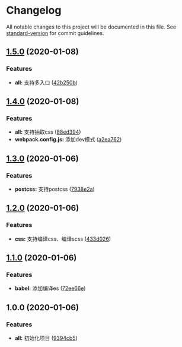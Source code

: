 # Changelog

All notable changes to this project will be documented in this file. See [standard-version](https://github.com/conventional-changelog/standard-version) for commit guidelines.

## [1.5.0](https://github.com/BryanAdamss/webpack4-template-use-webpack-chain/compare/v1.4.0...v1.5.0) (2020-01-08)


### Features

* **all:** 支持多入口 ([42b250b](https://github.com/BryanAdamss/webpack4-template-use-webpack-chain/commit/42b250b266b7380458f6ad2a41c628f2bd050b29))

## [1.4.0](https://github.com/BryanAdamss/webpack4-template-use-webpack-chain/compare/v1.3.0...v1.4.0) (2020-01-08)


### Features

* **all:** 支持抽取css ([88ed394](https://github.com/BryanAdamss/webpack4-template-use-webpack-chain/commit/88ed394ef056a1f37a23d33fb67d6aa141df9ff8))
* **webpack.config.js:** 添加dev模式 ([a2ea762](https://github.com/BryanAdamss/webpack4-template-use-webpack-chain/commit/a2ea7620c417365a14aeeec9ae7f2bc22f7ec137))

## [1.3.0](https://github.com/BryanAdamss/webpack4-template-use-webpack-chain/compare/v1.2.0...v1.3.0) (2020-01-06)


### Features

* **postcss:** 支持postcss ([7938e2a](https://github.com/BryanAdamss/webpack4-template-use-webpack-chain/commit/7938e2a73aadc1796ec499def8b601717e9ac3e9))

## [1.2.0](https://github.com/BryanAdamss/webpack4-template-use-webpack-chain/compare/v1.1.0...v1.2.0) (2020-01-06)


### Features

* **css:** 支持编译css、编译scss ([433d026](https://github.com/BryanAdamss/webpack4-template-use-webpack-chain/commit/433d026c6048c39c7ed732a1dc0ca6680be19a02))

## [1.1.0](https://github.com/BryanAdamss/webpack4-template-use-webpack-chain/compare/v1.0.0...v1.1.0) (2020-01-06)


### Features

* **babel:** 添加编译es ([72ee66e](https://github.com/BryanAdamss/webpack4-template-use-webpack-chain/commit/72ee66e00cc73497c0bf081d9175e95e1416d4d6))

## 1.0.0 (2020-01-06)


### Features

* **all:** 初始化项目 ([9394cb5](https://github.com/BryanAdamss/webpack4-template-use-webpack-chain/commit/9394cb57c32eaeaec4172d86f6660d84c83f950d))
